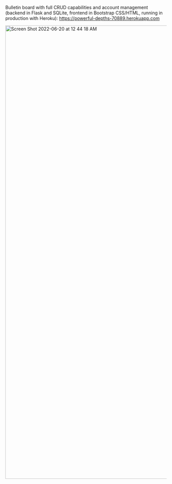 Bulletin board with full CRUD capabilities and account management (backend in Flask and SQLite, frontend in Bootstrap CSS/HTML, running in production with Heroku): https://powerful-depths-70889.herokuapp.com

<img width="1415" alt="Screen Shot 2022-06-20 at 12 44 18 AM" src="https://user-images.githubusercontent.com/83895508/174552954-e13aacb8-2da6-4afa-816b-169b6190fffe.png">
